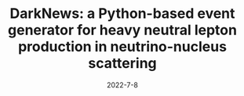 ---
title: 'DarkNews: a Python-based event generator for heavy neutral lepton production in neutrino-nucleus scattering'
pub_number: 8
authors: Asli M. Abdullahi, Jaime Hoefken Zink, Matheus Hostert, Daniele Massaro, Silvia Pascoli
collection: publication
permalink: /publication/2022-7-8-DarkNewsaPython-basedeventgeneratorforheavyneutralleptonproductioninneutrino-nucleusscattering
date: 2022-7-8
venue:  
paperurl: 'https://arxiv.org/abs/2207.04137'
citation_notitle: 'Asli M. Abdullahi, Jaime Hoefken Zink, Matheus Hostert, Daniele Massaro, Silvia Pascoli, preprint, 2022'
citation: 'DarkNews: a Python-based event generator for heavy neutral lepton production in neutrino-nucleus scattering, Asli M. Abdullahi, Jaime Hoefken Zink, Matheus Hostert, Daniele Massaro, Silvia Pascoli, preprint, 2022'
eprint: '2207.04137'

---